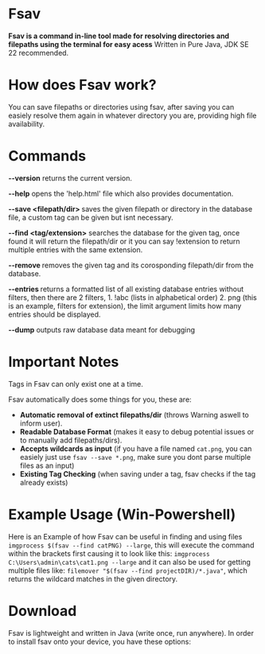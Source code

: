 # Fsav
**Fsav is a command in-line tool made for resolving directories and filepaths using the terminal for easy acess**
Written in Pure Java, JDK SE 22 recommended.
# How does Fsav work?
You can save filepaths or directories using fsav, after saving you can easiely resolve them again in whatever directory you are, providing high file availability.
# Commands
**--version** returns the current version.

**--help** opens the 'help.html' file which also provides documentation.

**--save <filepath/dir> <tag>** saves the given filepath or directory in the database file, a custom tag can be given but isnt necessary.

**--find <tag/extension>** searches the database for the given tag, once found it will return the filepath/dir or it you can say !extension to return multiple entries with the same extension.

**--remove <tag>** removes the given tag and its corosponding filepath/dir from the database.

**--entries <filter> <limit>** returns a formatted list of all existing database entries without filters, then there are 2 filters, 1. !abc (lists in alphabetical order) 2. png (this is an example, filters for extension), the limit argument limits how many entries should be displayed.

**--dump** outputs raw database data meant for debugging

# Important Notes
Tags in Fsav can only exist one at a time.

Fsav automatically does some things for you, these are:
- **Automatic removal of extinct filepaths/dir** (throws Warning aswell to inform user).
- **Readable Database Format** (makes it easy to debug potential issues or to manually add filepaths/dirs).
- **Accepts wildcards as input** (if you have a file named `cat.png`, you can easiely just use `fsav --save *.png`, make sure you dont parse multiple files as an input)
- **Existing Tag Checking** (when saving under a tag, fsav checks if the tag already exists)

# Example Usage (Win-Powershell) 
Here is an Example of how Fsav can be useful in finding and using files `imgprocess $(fsav --find catPNG) --large`, this will execute the command within the brackets first causing it to look like this: `imgprocess C:\Users\admin\cats\cat1.png --large` and it can also be used for getting multiple files like: `filemover "$(fsav --find projectDIR)/*.java"`, which returns the wildcard matches in the given directory.

# Download
Fsav is lightweight and written in Java (write once, run anywhere).
In order to install fsav onto your device, you have these options:
